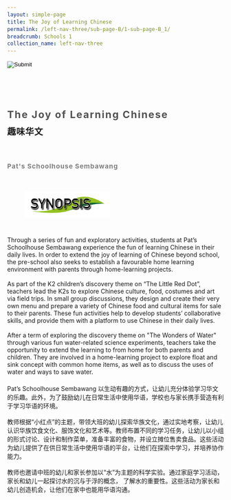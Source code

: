 ```yaml
---
layout: simple-page
title: The Joy of Learning Chinese
permalink: /left-nav-three/sub-page-B/1-sub-page-B_1/
breadcrumb: Schools 1 
collection_name: left-nav-three
---
```




<input type="image" name="btnBack" id="btnBack" onclick="goBack()" src="/images/btnBack.png" style="height:70px;">


<link href="/misc/bootstrap.min.css" rel="stylesheet" />
<link href="/misc/Site.css" rel="stylesheet" />
<style>
    .divSPMain {
        padding: 20px;
        padding-top: 20px;
        text-align: justify;
        border-radius: 20px;
    }
    .divSPInfo {
        padding-top: 1px;
    }
</style>

<script>
        function goBack() {
          window.history.back();
        }
        </script>
        

<div id="PanelSess">
    <div class="col-md-12" style="padding-top: 40px;">
        <b>
            <span id="lblTitle_EL" style="font-weight: bold; font-size: 23px; letter-spacing: 2px; color: #525252">
                The Joy of Learning Chinese</span></b>
    </div>
    <div class="col-md-12" style="padding-top: 10px;">
        <span id="lblTitle_OL" style="font-weight: bold; font-size: 20px; letter-spacing: 1px;">
        趣味华文</span>
    </div>
    <div class="col-md-12" style="padding-top: 10px;">
        <span id="tblFormat" style="font-weight: bold; font-size: 20px; letter-spacing: 1px;"><b></b>
            </span>
    </div>
    <div class="col-md-12" style="padding-top: 30px;">
                    <b style="font-size: 17px; color: #525252; display: none;">SCHOOL / ORGANISATION</b><br />
                    <span id="lblOrg_EL" style="font-weight: bold; font-size: 15px; letter-spacing: 1px; color: #7f7f7f">Pat's Schoolhouse Sembawang</span>
                </div>
    <div class="row divSPMain">
        <h2 style="text-decoration: underline; padding-left: 20px;">
            <img src="/images/sessions/HderSynopsis.png" style="height: 60px;width:199px;" /></h2>
        <div class="col-md-2">
        </div>
    </div>
    <div class="col-md-2">
    </div>
<div class="divSPInfo col-md-10">
                        <div class="col-md-12">
                            <span id="lblSynosis_EL">Through a series of fun and exploratory activities, students at Pat’s Schoolhouse Sembawang experience the fun of learning Chinese in their daily lives.  In order to extend the joy of learning of Chinese beyond school, the pre-school also seeks to establish a favourable home learning environment with parents through home-learning projects.<br><br>As part of the K2 children’s discovery theme on “The Little Red Dot”, teachers lead the K2s to explore Chinese culture, food, costumes and art via field trips.  In small group discussions, they design and create their very own menu and prepare a variety of Chinese food and cultural items for sale to their parents.  These fun activities help to develop students’ collaborative skills, and provide them with a platform to use Chinese in their daily lives.<br><br>After a term of exploring the discovery theme on "The Wonders of Water" through various fun water-related science experiments, teachers take the opportunity  to extend the learning to from home for both parents and children.  They are involved in a home-learning project to explore float and sink concept with common home items, as well as to discuss the uses of water and ways to save water. </span>
                        </div>
                        <div class="col-md-12" style="padding-top: 20px;">
                            <span id="lblSynosis_OL">Pat’s Schoolhouse Sembawang 以生动有趣的方式，让幼儿充分体验学习华文的乐趣。此外，为了鼓励幼儿在日常生活中使用华语，学校也与家长携手营造有利于学习华语的环境。<br><br>教师根据“小红点”的主题，带领大班的幼儿探索华族文化，通过实地考察，让幼儿认识华族饮食文化、服饰文化和艺术等。教师布置不同的学习任务，让幼儿以小组的形式讨论、设计和制作菜单，准备丰富的食物，并设立摊位售卖食品。这些活动为幼儿提供了在供日常生活中使用华语的平台，让他们在探索中学习，并培养协作能力。<br><br>教师也邀请中班的幼儿和家长参加以“水”为主题的科学实验。通过家庭学习活动，家长和幼儿一起探讨水的沉与于浮的概念， 了解水的重要性。这些活动为家长和幼儿创造机会，让他们在家中也能用华语沟通。</span>
                        </div>
                    </div>

</div>
